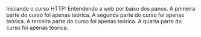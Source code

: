 Iniciando o curso HTTP: Entendendo a web por baixo dos panos.
A primeira parte do curso foi apenas teórica.
A segunda parte do curso foi apenas teórica.
A terceira parte do curso foi apenas teórica.
A quarta parte do curso foi apenas teórica.
